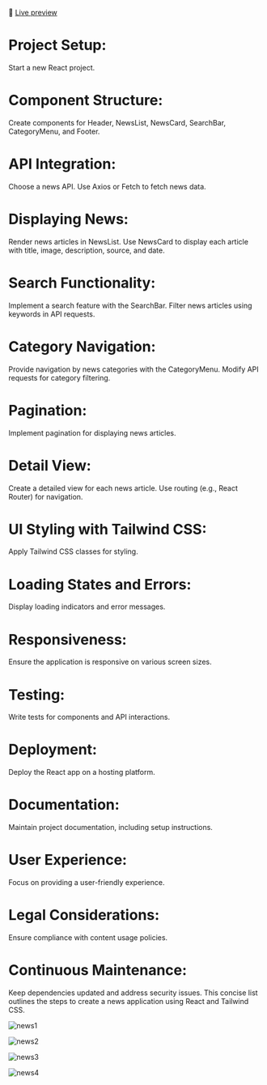  🚀 [Live preview](https://peppy-beignet-61cf36.netlify.app/)

# Project Setup:

Start a new React project.
# Component Structure:

Create components for Header, NewsList, NewsCard, SearchBar, CategoryMenu, and Footer.
# API Integration:

Choose a news API.
Use Axios or Fetch to fetch news data.
# Displaying News:

Render news articles in NewsList.
Use NewsCard to display each article with title, image, description, source, and date.
# Search Functionality:

Implement a search feature with the SearchBar.
Filter news articles using keywords in API requests.
# Category Navigation:

Provide navigation by news categories with the CategoryMenu.
Modify API requests for category filtering.
# Pagination:

Implement pagination for displaying news articles.
# Detail View:

Create a detailed view for each news article.
Use routing (e.g., React Router) for navigation.
# UI Styling with Tailwind CSS:

Apply Tailwind CSS classes for styling.
# Loading States and Errors:

Display loading indicators and error messages.
# Responsiveness:

Ensure the application is responsive on various screen sizes.
# Testing:

Write tests for components and API interactions.
# Deployment:

Deploy the React app on a hosting platform.
# Documentation:

Maintain project documentation, including setup instructions.
# User Experience:

Focus on providing a user-friendly experience.
# Legal Considerations:

Ensure compliance with content usage policies.
# Continuous Maintenance:

Keep dependencies updated and address security issues.
This concise list outlines the steps to create a news application using React and Tailwind CSS.


![news1](https://github.com/arasuramanan/news_frontend/assets/102941390/e2f3383d-efa7-4567-9c5f-f9f337a066f1)

![news2](https://github.com/arasuramanan/news_frontend/assets/102941390/dea14dd6-9fc7-4f3f-b002-ace85d012d0d)

![news3](https://github.com/arasuramanan/news_frontend/assets/102941390/334cacba-f6ae-4d96-a823-06b151842a73)

![news4](https://github.com/arasuramanan/news_frontend/assets/102941390/01457eeb-b2c2-4cf6-bd42-aad3afa41eba)
